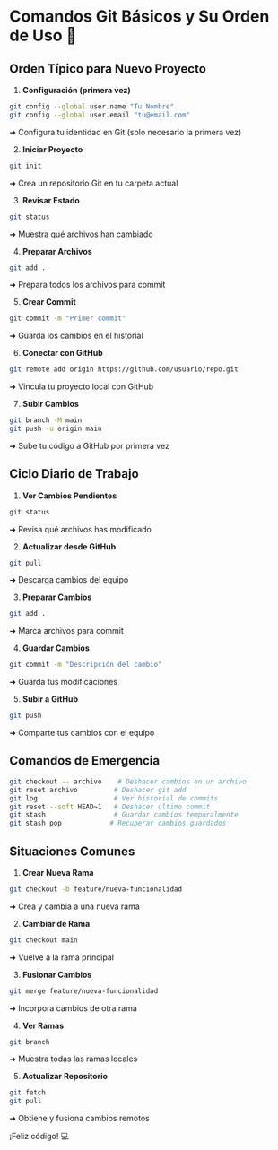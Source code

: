 # Comandos Git Básicos y Su Orden de Uso 🚀

## Orden Típico para Nuevo Proyecto

1. **Configuración (primera vez)**
```bash
git config --global user.name "Tu Nombre"
git config --global user.email "tu@email.com"
```
➜ Configura tu identidad en Git (solo necesario la primera vez)

2. **Iniciar Proyecto**
```bash
git init
```
➜ Crea un repositorio Git en tu carpeta actual

3. **Revisar Estado**
```bash
git status
```
➜ Muestra qué archivos han cambiado

4. **Preparar Archivos**
```bash
git add .
```
➜ Prepara todos los archivos para commit

5. **Crear Commit**
```bash
git commit -m "Primer commit"
```
➜ Guarda los cambios en el historial

6. **Conectar con GitHub**
```bash
git remote add origin https://github.com/usuario/repo.git
```
➜ Vincula tu proyecto local con GitHub

7. **Subir Cambios**
```bash
git branch -M main
git push -u origin main
```
➜ Sube tu código a GitHub por primera vez

## Ciclo Diario de Trabajo

1. **Ver Cambios Pendientes**
```bash
git status
```
➜ Revisa qué archivos has modificado

2. **Actualizar desde GitHub**
```bash
git pull
```
➜ Descarga cambios del equipo

3. **Preparar Cambios**
```bash
git add .
```
➜ Marca archivos para commit

4. **Guardar Cambios**
```bash
git commit -m "Descripción del cambio"
```
➜ Guarda tus modificaciones

5. **Subir a GitHub**
```bash
git push
```
➜ Comparte tus cambios con el equipo

## Comandos de Emergencia

```bash
git checkout -- archivo    # Deshacer cambios en un archivo
git reset archivo         # Deshacer git add
git log                   # Ver historial de commits
git reset --soft HEAD~1   # Deshacer último commit
git stash                 # Guardar cambios temporalmente
git stash pop            # Recuperar cambios guardados
```

## Situaciones Comunes

1. **Crear Nueva Rama**
```bash
git checkout -b feature/nueva-funcionalidad
```
➜ Crea y cambia a una nueva rama

2. **Cambiar de Rama**
```bash
git checkout main
```
➜ Vuelve a la rama principal

3. **Fusionar Cambios**
```bash
git merge feature/nueva-funcionalidad
```
➜ Incorpora cambios de otra rama

4. **Ver Ramas**
```bash
git branch
```
➜ Muestra todas las ramas locales

5. **Actualizar Repositorio**
```bash
git fetch
git pull
```
➜ Obtiene y fusiona cambios remotos

¡Feliz código! 💻
```